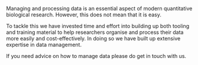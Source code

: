 Managing and processing data is an essential aspect of modern quantitative
biological research. However, this does not mean that it is easy.

To tackle this we have invested time and effort into building up both
tooling and training material to help researchers organise and process
their data more easily and cost-effectively. In doing so we have built
up extensive expertise in data management.

If you need advice on how to manage data please do get in touch with us. 
